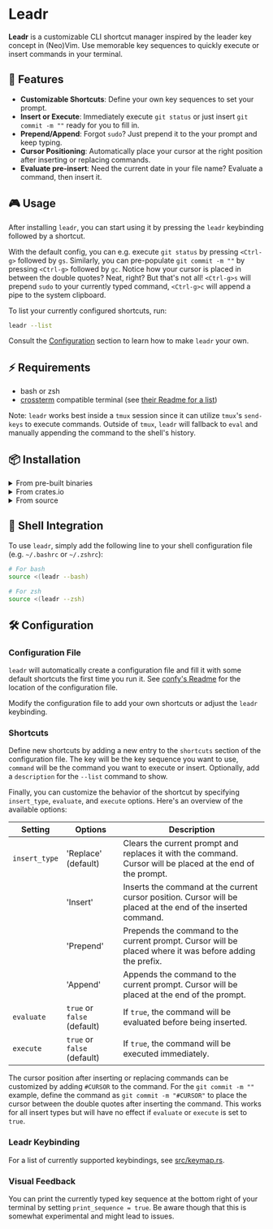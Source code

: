 # Leadr

**Leadr** is a customizable CLI shortcut manager inspired by the leader key concept in (Neo)Vim.
Use memorable key sequences to quickly execute or insert commands in your terminal.

## 💪 Features

- **Customizable Shortcuts**: Define your own key sequences to set your prompt.
- **Insert or Execute**: Immediately execute `git status` or just insert `git commit -m ""` ready for you to fill in.
- **Prepend/Append**: Forgot `sudo`? Just prepend it to the your prompt and keep typing.
- **Cursor Positioning**: Automatically place your cursor at the right position after inserting or replacing commands.
- **Evaluate pre-insert**: Need the current date in your file name? Evaluate a command, then insert it.

## 🎮 Usage

After installing `leadr`, you can start using it by pressing the `leadr` keybinding followed by a shortcut.

With the default config, you can e.g. execute `git status` by pressing `<Ctrl-g>` followed by `gs`.
Similarly, you can pre-populate `git commit -m ""` by pressing `<Ctrl-g>` followed by `gc`.
Notice how your cursor is placed in between the double quotes? Neat, right?
But that's not all!
`<Ctrl-g>s` will prepend `sudo` to your currently typed command, `<Ctrl-g>c` will append a pipe to the system clipboard.

To list your currently configured shortcuts, run:
```bash
leadr --list
```

Consult the [Configuration](#-configuration) section to learn how to make `leadr` your own.

## ⚡️ Requirements

- bash or zsh
- [crossterm](https://docs.rs/crossterm/latest/crossterm/index.html) compatible terminal (see [their Readme for a list](https://github.com/crossterm-rs/crossterm?tab=readme-ov-file#tested-terminals))

Note: `leadr` works best inside a `tmux` session since it can utilize `tmux`'s `send-keys` to execute commands.
Outside of `tmux`, `leadr` will fallback to `eval` and manually appending the command to the shell's history.

## 📦 Installation

<details>
<summary>From pre-built binaries</summary>

You can download pre-built binaries from the [releases page](https://github.com/ll-nick/leadr/releases/latest).
Just copy the binary to a directory in your `PATH`, e.g. using the following command:
```bash
curl -L https://github.com/ll-nick/leadr/releases/latest/download/leadr -o ~/.local/bin/leadr
chmod +x ~/.local/bin/leadr
```

</details>

<details>
<summary>From crates.io</summary>

You can install `leadr` using cargo:
```bash
cargo install leadr
```
This will install the latest version of `leadr` from [crates.io](https://crates.io/crates/leadr).

</details>

<details>
<summary>From source</summary>

You can build `leadr` from source using cargo:

```bash
git clone https://github.com/ll-nick/leadr.git
cd leadr
cargo install --path .
```

</details>

## 🐚 Shell Integration

To use `leadr`, simply add the following line to your shell configuration file (e.g. `~/.bashrc` or `~/.zshrc`):

```bash
# For bash
source <(leadr --bash)
```

```zsh
# For zsh
source <(leadr --zsh)
```

## 🛠️ Configuration

### Configuration File

`leadr` will automatically create a configuration file and fill it with some default shortcuts the first time you run it.
See [confy's Readme](https://github.com/rust-cli/confy?tab=readme-ov-file#config-file-location) for the location of the configuration file.

Modify the configuration file to add your own shortcuts or adjust the `leadr` keybinding.

### Shortcuts

Define new shortcuts by adding a new entry to the `shortcuts` section of the configuration file.
The key will be the key sequence you want to use, `command` will be the command you want to execute or insert.
Optionally, add a `description` for the `--list` command to show.

Finally, you can customize the behavior of the shortcut by specifying `insert_type`, `evaluate`, and `execute` options.
Here's an overview of the available options:

| Setting | Options | Description |
| ------- | ------- | ----------- |
| `insert_type` | 'Replace' (default) | Clears the current prompt and replaces it with the command. Cursor will be placed at the end of the prompt. |
|               | 'Insert' | Inserts the command at the current cursor position. Cursor will be placed at the end of the inserted command. |
|               | 'Prepend' | Prepends the command to the current prompt. Cursor will be placed where it was before adding the prefix. |
|               | 'Append' | Appends the command to the current prompt. Cursor will be placed at the end of the prompt. |
| `evaluate` | `true` or `false` (default) | If `true`, the command will be evaluated before being inserted. |
| `execute` | `true` or `false` (default) | If `true`, the command will be executed immediately. |

The cursor position after inserting or replacing commands can be customized by adding `#CURSOR` to the command.
For the `git commit -m ""` example, define the command as `git commit -m "#CURSOR"` to place the cursor between the double quotes after inserting the command.
This works for all insert types but will have no effect if `evaluate` or `execute` is set to `true`.

### Leadr Keybinding

For a list of currently supported keybindings, see [src/keymap.rs](src/keymap.rs).

### Visual Feedback

You can print the currently typed key sequence at the bottom right of your terminal by setting `print_sequence = true`.
Be aware though that this is somewhat experimental and might lead to issues.
